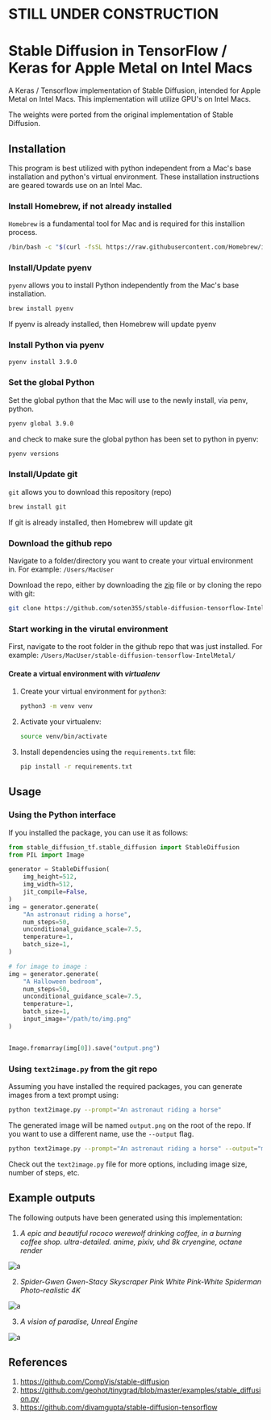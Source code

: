 # STILL UNDER CONSTRUCTION

# Stable Diffusion in TensorFlow / Keras for Apple Metal on Intel Macs

A Keras / Tensorflow implementation of Stable Diffusion, intended for Apple Metal on Intel Macs. This implementation will utilize GPU's on Intel Macs.

The weights were ported from the original implementation of Stable Diffusion.



## Installation

This program is best utilized with python independent from a Mac's base installation and python's virtual environment. These installation instructions are geared towards use on an Intel Mac.

### Install Homebrew, if not already installed

`Homebrew` is a fundamental tool for Mac and is required for this installion process.

```bash
/bin/bash -c "$(curl -fsSL https://raw.githubusercontent.com/Homebrew/install/HEAD/install.sh)"
```

### Install/Update pyenv

`pyenv` allows you to install Python independently from the Mac's base installation.

```bash
brew install pyenv
```

If pyenv is already installed, then Homebrew will update pyenv

### Install Python via pyenv

```bash
pyenv install 3.9.0
```

### Set the global Python

Set the global python that the Mac will use to the newly install, via penv, python.

```bash
pyenv global 3.9.0
```

and check to make sure the global python has been set to python in pyenv:

```bash
pyenv versions
```
### Install/Update git

`git` allows you to download this repository (repo)

```bash
brew install git
```

If git is already installed, then Homebrew will update git

### Download the github repo

Navigate to a folder/directory you want to create your virtual environment in. For example: `/Users/MacUser`

Download the repo, either by downloading the
[zip](https://github.com/soten355/stable-diffusion-tensorflow-IntelMetal/archive/refs/heads/master.zip)
file or by cloning the repo with git:

```bash
git clone https://github.com/soten355/stable-diffusion-tensorflow-IntelMetal.git
```

### Start working in the virutal environment

First, navigate to the root folder in the github repo that was just installed. For example: `/Users/MacUser/stable-diffusion-tensorflow-IntelMetal/`

#### Create a virtual environment with *virtualenv*

1) Create your virtual environment for `python3`:

    ```bash
    python3 -m venv venv
    ```
   
2) Activate your virtualenv:

    ```bash
    source venv/bin/activate
    ```

3) Install dependencies using the `requirements.txt` file:

    ```bash
    pip install -r requirements.txt
    ```

## Usage

### Using the Python interface

If you installed the package, you can use it as follows:

```python
from stable_diffusion_tf.stable_diffusion import StableDiffusion
from PIL import Image

generator = StableDiffusion(
    img_height=512,
    img_width=512,
    jit_compile=False,
)
img = generator.generate(
    "An astronaut riding a horse",
    num_steps=50,
    unconditional_guidance_scale=7.5,
    temperature=1,
    batch_size=1,
)

# for image to image :
img = generator.generate(
    "A Halloween bedroom",
    num_steps=50,
    unconditional_guidance_scale=7.5,
    temperature=1,
    batch_size=1,
    input_image="/path/to/img.png"
)


Image.fromarray(img[0]).save("output.png")
```

### Using `text2image.py` from the git repo

Assuming you have installed the required packages, 
you can generate images from a text prompt using:

```bash
python text2image.py --prompt="An astronaut riding a horse"
```

The generated image will be named `output.png` on the root of the repo.
If you want to use a different name, use the `--output` flag.

```bash
python text2image.py --prompt="An astronaut riding a horse" --output="my_image.png"
```

Check out the `text2image.py` file for more options, including image size, number of steps, etc.

## Example outputs 

The following outputs have been generated using this implementation:

1) *A epic and beautiful rococo werewolf drinking coffee, in a burning coffee shop. ultra-detailed. anime, pixiv, uhd 8k cryengine, octane render*

![a](https://user-images.githubusercontent.com/1890549/190841598-3d0b9bd1-d679-4c8d-bd5e-b1e24397b5c8.png)


2) *Spider-Gwen Gwen-Stacy Skyscraper Pink White Pink-White Spiderman Photo-realistic 4K*

![a](https://user-images.githubusercontent.com/1890549/190841999-689c9c38-ece4-46a0-ad85-f459ec64c5b8.png)


3) *A vision of paradise, Unreal Engine*

![a](https://user-images.githubusercontent.com/1890549/190841886-239406ea-72cb-4570-8f4c-fcd074a7ad7f.png)


## References

1) https://github.com/CompVis/stable-diffusion
2) https://github.com/geohot/tinygrad/blob/master/examples/stable_diffusion.py
3) https://github.com/divamgupta/stable-diffusion-tensorflow
